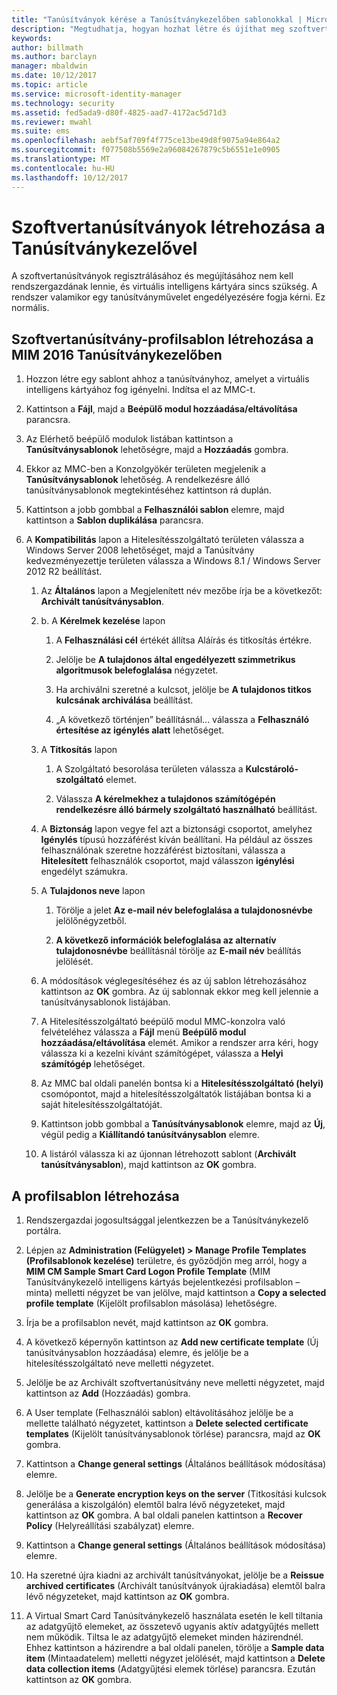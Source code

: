 ```yaml
---
title: "Tanúsítványok kérése a Tanúsítványkezelőben sablonokkal | Microsoft Docs"
description: "Megtudhatja, hogyan hozhat létre és újíthat meg szoftvertanúsítványokat a Tanúsítványkezelőben profilsablonok segítségével."
keywords: 
author: billmath
ms.author: barclayn
manager: mbaldwin
ms.date: 10/12/2017
ms.topic: article
ms.service: microsoft-identity-manager
ms.technology: security
ms.assetid: fed5ada9-d80f-4825-aad7-4172ac5d71d3
ms.reviewer: mwahl
ms.suite: ems
ms.openlocfilehash: aebf5af709f4f775ce13be49d8f9075a94e864a2
ms.sourcegitcommit: f077508b5569e2a96084267879c5b6551e1e0905
ms.translationtype: MT
ms.contentlocale: hu-HU
ms.lasthandoff: 10/12/2017
---
```

# <a name="create-software-certificates-with-certificate-manager"></a>Szoftvertanúsítványok létrehozása a Tanúsítványkezelővel
A szoftvertanúsítványok regisztrálásához és megújításához nem kell rendszergazdának lennie, és virtuális intelligens kártyára sincs szükség. A rendszer valamikor egy tanúsítványművelet engedélyezésére fogja kérni. Ez normális.

## <a name="create-a-software-certificate-profile-template-in-mim-2016-certificate-manager"></a>Szoftvertanúsítvány-profilsablon létrehozása a MIM 2016 Tanúsítványkezelőben

1.  Hozzon létre egy sablont ahhoz a tanúsítványhoz, amelyet a virtuális intelligens kártyához fog igényelni. Indítsa el az MMC-t.

2.  Kattintson a **Fájl**, majd a **Beépülő modul hozzáadása/eltávolítása** parancsra.

3.  Az Elérhető beépülő modulok listában kattintson a **Tanúsítványsablonok** lehetőségre, majd a **Hozzáadás** gombra.

4.  Ekkor az MMC-ben a Konzolgyökér területen megjelenik a **Tanúsítványsablonok** lehetőség. A rendelkezésre álló tanúsítványsablonok megtekintéséhez kattintson rá duplán.

5.  Kattintson a jobb gombbal a **Felhasználói sablon** elemre, majd kattintson a **Sablon duplikálása** parancsra.

6.  A **Kompatibilitás** lapon a Hitelesítésszolgáltató területen válassza a Windows Server 2008 lehetőséget, majd a Tanúsítvány kedvezményezettje területen válassza a Windows 8.1 / Windows Server 2012 R2 beállítást.

    1.  Az **Általános** lapon a Megjelenített név mezőbe írja be a következőt: **Archivált tanúsítványsablon**.

    2.  b.  A **Kérelmek kezelése** lapon

        1.  A **Felhasználási cél** értékét állítsa Aláírás és titkosítás értékre.

        2.  Jelölje be **A tulajdonos által engedélyezett szimmetrikus algoritmusok belefoglalása** négyzetet.

        3.  Ha archiválni szeretné a kulcsot, jelölje be **A tulajdonos titkos kulcsának archiválása** beállítást.

        4.  „A következő történjen” beállításnál... válassza a **Felhasználó értesítése az igénylés alatt** lehetőséget.

    3.  A **Titkosítás** lapon

        1.  A Szolgáltató besorolása területen válassza a **Kulcstároló-szolgáltató** elemet.

        2.  Válassza **A kérelmekhez a tulajdonos számítógépén rendelkezésre álló bármely szolgáltató használható** beállítást.

    4.  A **Biztonság** lapon vegye fel azt a biztonsági csoportot, amelyhez **Igénylés** típusú hozzáférést kíván beállítani. Ha például az összes felhasználónak szeretne hozzáférést biztosítani, válassza a **Hitelesített** felhasználók csoportot, majd válasszon **igénylési** engedélyt számukra.

    5.  A **Tulajdonos neve** lapon

        1.  Törölje a jelet **Az e-mail név belefoglalása a tulajdonosnévbe** jelölőnégyzetből.

        2.  **A következő információk belefoglalása az alternatív tulajdonosnévbe** beállításnál törölje az **E-mail név** beállítás jelölését.

    6.  A módosítások véglegesítéséhez és az új sablon létrehozásához kattintson az **OK** gombra. Az új sablonnak ekkor meg kell jelennie a tanúsítványsablonok listájában.

    7.  A Hitelesítésszolgáltató beépülő modul MMC-konzolra való felvételéhez válassza a **Fájl** menü **Beépülő modul hozzáadása/eltávolítása** elemét. Amikor a rendszer arra kéri, hogy válassza ki a kezelni kívánt számítógépet, válassza a **Helyi számítógép** lehetőséget.

    8.  Az MMC bal oldali panelén bontsa ki a **Hitelesítésszolgáltató (helyi)** csomópontot, majd a hitelesítésszolgáltatók listájában bontsa ki a saját hitelesítésszolgáltatóját.

    9. Kattintson jobb gombbal a **Tanúsítványsablonok** elemre, majd az **Új**, végül pedig a **Kiállítandó tanúsítványsablon** elemre.

    10. A listáról válassza ki az újonnan létrehozott sablont (**Archivált tanúsítványsablon**), majd kattintson az **OK** gombra.

## <a name="create-the-profile-template"></a>A profilsablon létrehozása

1.  Rendszergazdai jogosultsággal jelentkezzen be a Tanúsítványkezelő portálra.

2.  Lépjen az **Administration (Felügyelet) &gt; Manage Profile Templates (Profilsablonok kezelése)** területre, és győződjön meg arról, hogy a **MIM CM Sample Smart Card Logon Profile Template** (MIM Tanúsítványkezelő intelligens kártyás bejelentkezési profilsablon – minta) melletti négyzet be van jelölve, majd kattintson a **Copy a selected profile template** (Kijelölt profilsablon másolása) lehetőségre.

3.  Írja be a profilsablon nevét, majd kattintson az **OK** gombra.

4.  A következő képernyőn kattintson az **Add new certificate template** (Új tanúsítványsablon hozzáadása) elemre, és jelölje be a hitelesítésszolgáltató neve melletti négyzetet.

5.  Jelölje be az Archivált szoftvertanúsítvány neve melletti négyzetet, majd kattintson az **Add** (Hozzáadás) gombra.

6.  A User template (Felhasználói sablon) eltávolításához jelölje be a mellette található négyzetet, kattintson a **Delete selected certificate templates** (Kijelölt tanúsítványsablonok törlése) parancsra, majd az **OK** gombra.

7.  Kattintson a **Change general settings** (Általános beállítások módosítása) elemre.

8.  Jelölje be a **Generate encryption keys on the server** (Titkosítási kulcsok generálása a kiszolgálón) elemtől balra lévő négyzeteket, majd kattintson az **OK** gombra. A bal oldali panelen kattintson a **Recover Policy** (Helyreállítási szabályzat) elemre.

9. Kattintson a **Change general settings** (Általános beállítások módosítása) elemre.

10. Ha szeretné újra kiadni az archivált tanúsítványokat, jelölje be a **Reissue archived certificates** (Archivált tanúsítványok újrakiadása) elemtől balra lévő négyzeteket, majd kattintson az **OK** gombra.

11. A Virtual Smart Card Tanúsítványkezelő használata esetén le kell tiltania az adatgyűjtő elemeket, az összetevő ugyanis aktív adatgyűjtés mellett nem működik. Tiltsa le az adatgyűjtő elemeket minden házirendnél. Ehhez kattintson a házirendre a bal oldali panelen, törölje a **Sample data item** (Mintaadatelem) melletti négyzet jelölését, majd kattintson a **Delete data collection items** (Adatgyűjtési elemek törlése) parancsra. Ezután kattintson az **OK** gombra.
